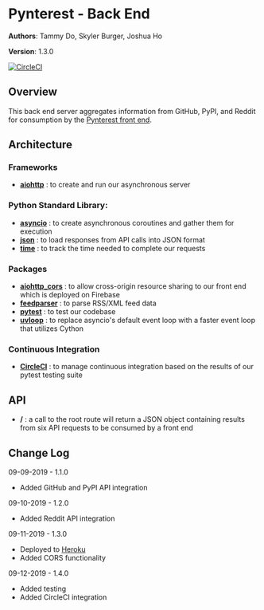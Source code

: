 # Pynterest - Back End

**Authors**: Tammy Do, Skyler Burger, Joshua Ho

**Version**: 1.3.0

[![CircleCI](https://circleci.com/gh/Pynterest/backend/tree/master.svg?style=svg)](https://circleci.com/gh/Pynterest/backend/tree/master)

## Overview
This back end server aggregates information from GitHub, PyPI, and Reddit for consumption by the [Pynterest front end](https://pynterest.firebaseapp.com/).

## Architecture
### Frameworks
- [**aiohttp**](https://pypi.org/project/aiohttp/) : to create and run our asynchronous server

### Python Standard Library:
- [**asyncio**](https://docs.python.org/3/library/asyncio.html) : to create asynchronous coroutines and gather them for execution
- [**json**](https://docs.python.org/3/library/json.html) : to load responses from API calls into JSON format
- [**time**](https://docs.python.org/3/library/time.html) : to track the time needed to complete our requests

### Packages
- [**aiohttp_cors**](https://pypi.org/project/aiohttp_cors/) : to allow cross-origin resource sharing to our front end which is deployed on Firebase
- [**feedparser**](https://pypi.org/project/feedparser/) : to parse RSS/XML feed data
- [**pytest**](https://pypi.org/project/pytest/) : to test our codebase
- [**uvloop**](https://pypi.org/project/uvloop/) : to replace asyncio's default event loop with a faster event loop that utilizes Cython

### Continuous Integration
- [**CircleCI**](https://circleci.com/) : to manage continuous integration based on the results of our pytest testing suite

## API
- **/** : a call to the root route will return a JSON object containing results from six API requests to be consumed by a front end

## Change Log
09-09-2019 - 1.1.0
- Added GitHub and PyPI API integration

09-10-2019 - 1.2.0
- Added Reddit API integration

09-11-2019 - 1.3.0
- Deployed to [Heroku](https://pyn-terest.herokuapp.com/)
- Added CORS functionality

09-12-2019 - 1.4.0
- Added testing
- Added CircleCI integration
